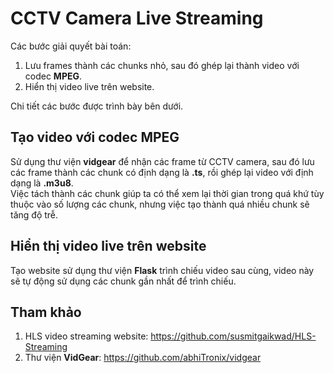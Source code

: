 # CCTV Camera Live Streaming
Các bước giải quyết bài toán:
1. Lưu frames thành các chunks nhỏ, sau đó ghép lại thành video với codec **MPEG**.
2. Hiển thị video live trên website.
  
Chi tiết các bước được trình bày bên dưới.

## Tạo video với codec MPEG
Sử dụng thư viện **vidgear** để nhận các frame từ CCTV camera, sau đó lưu các frame
thành các chunk có định dạng là **.ts**, rồi ghép lại video với định dạng là **.m3u8**.  
Việc tách thành các chunk giúp ta có thể xem lại thời gian trong quá khứ tùy thuộc vào 
số lượng các chunk, nhưng việc tạo thành quá nhiều chunk sẽ tăng độ trễ.

## Hiển thị video live trên website
Tạo website sử dụng thư viện **Flask** trình chiếu video sau cùng, video này sẽ tự động 
sử dụng các chunk gần nhất để trình chiếu.

## Tham khảo
1. HLS video streaming website: https://github.com/susmitgaikwad/HLS-Streaming
2. Thư viện **VidGear**: https://github.com/abhiTronix/vidgear